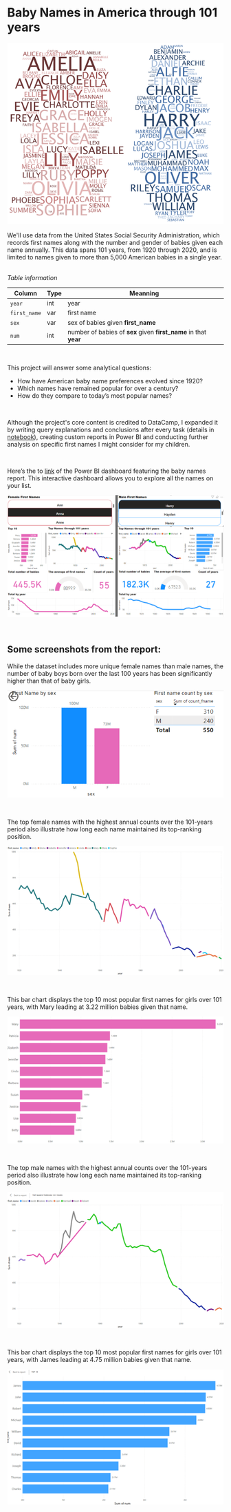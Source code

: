 # Baby Names in America through 101 years

![image.png](/baby-names/Images/names.png)

<p> We'll use data from the United States Social Security Administration, which records first names along with the number and gender of babies given each name annually. This data spans 101 years, from 1920 through 2020, and is limited to names given to more than 5,000 American babies in a single year. </p>


<br> *Table information*

| Column      | Type | Meanning       |
|-------------|-----|------------|
| <code>year</code>    | int  | year   |
| <code>first_name</code>  | var  | first name |
| <code>sex</code> | var  | sex of babies given **first_name** |
| <code>num</code> | int  | number of babies of **sex** given **first_name** in that **year** |

<br>

This project will answer some analytical questions:
* How have American baby name preferences evolved since 1920?
* Which names have remained popular for over a century?
* How do they compare to today’s most popular names?

<br>

Although the project's core content is credited to DataCamp, I expanded it by writing query explanations and conclusions after every task (details in [notebook](./notebook.ipynb)), creating custom reports in Power BI and conducting further analysis on specific first names I might consider for my children.

<br>

Here’s the to [link](https://app.powerbi.com/view?r=eyJrIjoiZmM5NWQ5OGYtMzBhYi00YTM3LWIxNjUtMjdhNDI3NGQ0NTY0IiwidCI6ImVhOTRjOGU1LTA0YjktNGUwMS05ZWM4LWJkNTVlNDFlYjg4NSJ9) of the Power BI dashboard featuring the baby names report. This interactive dashboard allows you to explore all the names on your list.

![image.png](/baby-names/Images/dashboard.png)

<br>

## Some screenshots from the report:

While the dataset includes more unique female names than male names, the number of baby boys born over the last 100 years has been significantly higher than that of baby girls.

![image.png](/baby-names/Images/chart_6.png)

<br>

The top female names with the highest annual counts over the 101-years period also illustrate how long each name maintained its top-ranking position.

![image.png](/baby-names/Images/chart_7.png)

<br>

This bar chart displays the top 10 most popular first names for girls over 101 years, with Mary leading at 3.22 million babies given that name.

![image.png](/baby-names/Images/chart_8.png)

<br>

The top male names with the highest annual counts over the 101-years period also illustrate how long each name maintained its top-ranking position.

![image.png](/baby-names/Images/chart_9.png)

<br>

This bar chart displays the top 10 most popular first names for girls over 101 years, with James leading at 4.75 million babies given that name.

![image.png](/baby-names/Images/chart_10.png)

